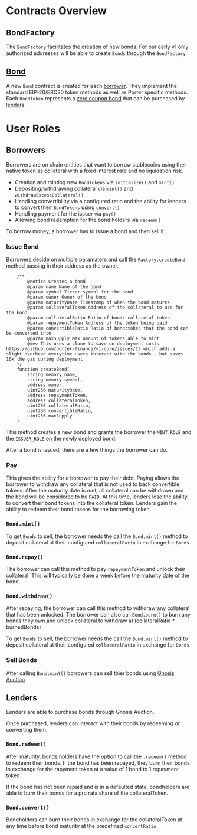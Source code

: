 # Contracts Overview

## BondFactory

The `BondFactory` facilitates the creation of new bonds. For our early v1 only authorized addresses will be able to create `Bonds` through the `BondFactory`

## [Bond](./bond.md)

A new `Bond` contract is created for each [borrower](https://docs.porter.finance/portal/participants/borrowers). They implement the standard EIP-20/ERC20 token methods as well as Porter specific methods. Each `BondToken` represents a [zero coupon bond](https://docs.porter.finance/portal/intro-to-bonds/zero-coupon-bonds) that can be purchased by [lenders](https://docs.porter.finance/portal/participants/lenders).

# User Roles

## Borrowers

Borrowers are on chain entities that want to borrow stablecoins using their native token as collateral with a fixed interest rate and no liquidation risk.

- Creation and minting new `BondTokens` via `initialize()` and `mint()`
- Depositing/withdrawing collateral via `mint()` and `withdrawExcessCollateral()`
- Handling convertibility via a configured ratio and the ability for lenders to convert their `BondTokens` using `convert()`
- Handling payment for the issuer via `pay()`
- Allowing bond redemption for the bond holders via `redeem()`

To borrow money, a borrower has to issue a bond and then sell it.

### Issue Bond

Borrowers decide on multiple paramaters and call the `Factory.createBond` method passing in their address as the owner.

```solidity
    /**
        @notice Creates a bond
        @param name Name of the bond
        @param symbol Ticker symbol for the bond
        @param owner Owner of the bond
        @param maturityDate Timestamp of when the bond matures
        @param collateralToken Address of the collateral to use for the bond
        @param collateralRatio Ratio of bond: collateral token
        @param repaymentToken Address of the token being paid
        @param convertibleRatio Ratio of bond:token that the bond can be converted into
        @param maxSupply Max amount of tokens able to mint
        @dev This uses a clone to save on deployment costs https://github.com/porter-finance/v1-core/issues/15 which adds a slight overhead everytime users interact with the bonds - but saves 10x the gas during deployment
    */
    function createBond(
        string memory name,
        string memory symbol,
        address owner,
        uint256 maturityDate,
        address repaymentToken,
        address collateralToken,
        uint256 collateralRatio,
        uint256 convertibleRatio,
        uint256 maxSupply
    )
```

This method creates a new bond and grants the borrower the `MINT_ROLE` and the `ISSUER_ROLE` on the newly deployed bond.

After a bond is issued, there are a few things the borrower can do.

### Pay

This gives the ability for a borrower to pay their debt. Paying allows the borrower to withdraw any collateral that is not used to back convertible tokens. After the maturity date is met, all collateral can be withdrawn and the bond will be considered to be `PAID`. At this time, lenders lose the ability to convert their bond tokens into the collateral token. Lenders gain the ability to redeem their bond tokens for the borrowing token.

### `Bond.mint()`

To get `Bonds` to sell, the borrower needs the call the `Bond.mint()` method to deposit collateral at their configured `collateralRatio` in exchange for `Bonds`

### `Bond.repay()`

The borrower can call this method to pay `repaymentToken` and unlock their collateral. This will typically be done a week before the maturity date of the bond.

### `Bond.withdraw()`

After repaying, the borrower can call this method to withdraw any collateral that has been unlocked. The borrower can also call `Bond.burn()` to burn any bonds they own and unlock collateral to withdraw at (collateralRatio \* burnedBonds)

To get `Bonds` to sell, the borrower needs the call the `Bond.mint()` method to deposit collateral at their configured `collateralRatio` in exchange for `Bonds`

### Sell Bonds

After calling `Bond.mint()` borrowers can sell thier bonds using [Gnosis Auction](https://github.com/gnosis/ido-contracts)

## Lenders

Lenders are able to purchase bonds through Gnosis Auction.

Once purchased, lenders can interact with their bonds by redeeming or converting them.

### `Bond.redeem()`

After maturity, bonds holders have the option to call the `.redeem()` method to redeem their bonds. If the bond has been repayed, they burn their bonds in exchange for the rapyment token at a value of 1 bond to 1 repayment token.

If the bond has not been repaid and is in a defaulted state, bondholders are able to burn their bonds for a pro rata share of the collateralToken.

### `Bond.convert()`

Bondholders can burn their bonds in exchange for the collateralToken at any time before bond maturity at the predefined `convertRatio`
